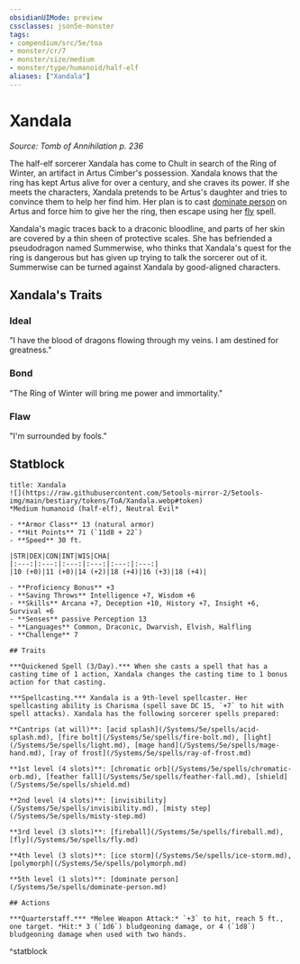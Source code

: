 ```yaml
---
obsidianUIMode: preview
cssclasses: json5e-monster
tags:
- compendium/src/5e/toa
- monster/cr/7
- monster/size/medium
- monster/type/humanoid/half-elf
aliases: ["Xandala"]
---
```

# Xandala
*Source: Tomb of Annihilation p. 236*  

The half-elf sorcerer Xandala has come to Chult in search of the Ring of Winter, an artifact in Artus Cimber's possession. Xandala knows that the ring has kept Artus alive for over a century, and she craves its power. If she meets the characters, Xandala pretends to be Artus's daughter and tries to convince them to help her find him. Her plan is to cast [dominate person](/Systems/5e/spells/dominate-person.md) on Artus and force him to give her the ring, then escape using her [fly](/Systems/5e/spells/fly.md) spell.

Xandala's magic traces back to a draconic bloodline, and parts of her skin are covered by a thin sheen of protective scales. She has befriended a pseudodragon named Summerwise, who thinks that Xandala's quest for the ring is dangerous but has given up trying to talk the sorcerer out of it. Summerwise can be turned against Xandala by good-aligned characters.

## Xandala's Traits

### Ideal

"I have the blood of dragons flowing through my veins. I am destined for greatness."

### Bond

"The Ring of Winter will bring me power and immortality."

### Flaw

"I'm surrounded by fools."

## Statblock

```ad-statblock
title: Xandala
![](https://raw.githubusercontent.com/5etools-mirror-2/5etools-img/main/bestiary/tokens/ToA/Xandala.webp#token)
*Medium humanoid (half-elf), Neutral Evil*

- **Armor Class** 13 (natural armor)
- **Hit Points** 71 (`11d8 + 22`)
- **Speed** 30 ft.

|STR|DEX|CON|INT|WIS|CHA|
|:---:|:---:|:---:|:---:|:---:|:---:|
|10 (+0)|11 (+0)|14 (+2)|18 (+4)|16 (+3)|18 (+4)|

- **Proficiency Bonus** +3
- **Saving Throws** Intelligence +7, Wisdom +6
- **Skills** Arcana +7, Deception +10, History +7, Insight +6, Survival +6
- **Senses** passive Perception 13
- **Languages** Common, Draconic, Dwarvish, Elvish, Halfling
- **Challenge** 7

## Traits

***Quickened Spell (3/Day).*** When she casts a spell that has a casting time of 1 action, Xandala changes the casting time to 1 bonus action for that casting.

***Spellcasting.*** Xandala is a 9th-level spellcaster. Her spellcasting ability is Charisma (spell save DC 15, `+7` to hit with spell attacks). Xandala has the following sorcerer spells prepared:

**Cantrips (at will)**: [acid splash](/Systems/5e/spells/acid-splash.md), [fire bolt](/Systems/5e/spells/fire-bolt.md), [light](/Systems/5e/spells/light.md), [mage hand](/Systems/5e/spells/mage-hand.md), [ray of frost](/Systems/5e/spells/ray-of-frost.md)

**1st level (4 slots)**: [chromatic orb](/Systems/5e/spells/chromatic-orb.md), [feather fall](/Systems/5e/spells/feather-fall.md), [shield](/Systems/5e/spells/shield.md)

**2nd level (4 slots)**: [invisibility](/Systems/5e/spells/invisibility.md), [misty step](/Systems/5e/spells/misty-step.md)

**3rd level (3 slots)**: [fireball](/Systems/5e/spells/fireball.md), [fly](/Systems/5e/spells/fly.md)

**4th level (3 slots)**: [ice storm](/Systems/5e/spells/ice-storm.md), [polymorph](/Systems/5e/spells/polymorph.md)

**5th level (1 slots)**: [dominate person](/Systems/5e/spells/dominate-person.md)

## Actions

***Quarterstaff.*** *Melee Weapon Attack:* `+3` to hit, reach 5 ft., one target. *Hit:* 3 (`1d6`) bludgeoning damage, or 4 (`1d8`) bludgeoning damage when used with two hands.
```
^statblock